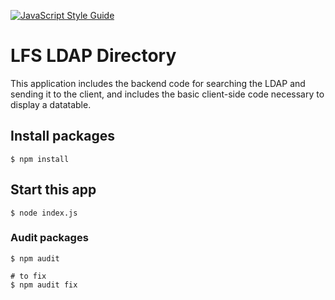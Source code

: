 [![JavaScript Style Guide](https://img.shields.io/badge/code_style-standard-brightgreen.svg)](https://standardjs.com)

# LFS LDAP Directory
This application includes the backend code for searching the LDAP and sending it to the client, and includes the basic client-side code
necessary to display a datatable.

## Install packages
```
$ npm install 
```

## Start this app
```
$ node index.js
```

### Audit packages
```
$ npm audit

# to fix
$ npm audit fix
```